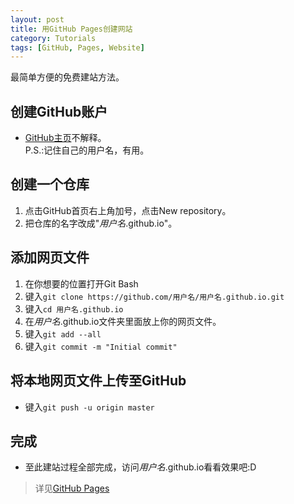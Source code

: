 ```yaml
---
layout: post
title: 用GitHub Pages创建网站
category: Tutorials
tags: [GitHub, Pages, Website]
---
```


最简单方便的免费建站方法。

## 创建GitHub账户
* [GitHub主页](https://github.com)不解释。    
P.S.:记住自己的用户名，有用。    

## 创建一个仓库
1. 点击GitHub首页右上角加号，点击New repository。    
2. 把仓库的名字改成"*用户名*.github.io"。    

## 添加网页文件
1. 在你想要的位置打开Git Bash    
2. 键入`git clone https://github.com/用户名/用户名.github.io.git`    
3. 键入`cd 用户名.github.io`    
4. 在*用户名*.github.io文件夹里面放上你的网页文件。    
5. 键入`git add --all`    
6. 键入`git commit -m "Initial commit"`    

## 将本地网页文件上传至GitHub
* 键入`git push -u origin master`    

## 完成
* 至此建站过程全部完成，访问*用户名*.github.io看看效果吧:D    

> 详见[GitHub Pages](https://pages.github.com)
